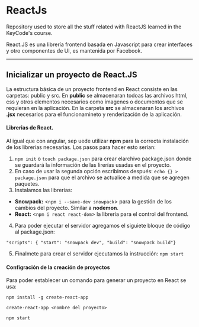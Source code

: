 # ReactJs
Repository used to store all the stuff related with ReactJS learned in the KeyCode's course.

React.JS es una librería frontend basada en Javascript para crear interfaces y otro componentes de UI, es mantenida por Facebook.
___

## Inicializar un proyecto de React.JS
La estructura básica de un proyecto frontend en React consiste en las carpetas: public y src. En __public__ se almacenaran todoas las archivos html, css y otros elementos necesarios como imagenes o documentos que se requieran en la aplicación. En la carpeta __src__ se almacenaran los archivos __.jsx__ necesarios para el funcionamineto y renderización de la aplicación.

#### Librerias de React.
Al igual que con angular, sep uede utilizar __npm__ para la correcta instalación de los librerias necesarias. Los pasos para hacer esto serían:
1. `npm init` o `touch package.json` para crear elarchivo package.json donde se guardará la información de las lirerías usadas en el proyecto.
2. En caso de usar la segunda opción escribimos después: `echo {} > package.json` para que el archivo se actualice a medida que se agregen paquetes.
3. Instalamos las librerias:
* __Snowpack:__ <`npm i --save-dev snowpack`> para la gestión de los cambios del proyecto. Similar a __nodemon__.
* __React:__ <`npm i react react-dom`> la librería para el control del frontend.
4. Para poder ejecutar el servidor agregamos el siguiete bloque de código al package.json:

`"scripts": { "start": "snowpack dev", "build": "snowpack build"}`

5. Finalmete para crear el servidor ejecutamos la instrucción: `npm start`

#### Configración de la creación de proyectos
Para poder establecer un comando para generar un proyecto en React se usa:

`npm install -g create-react-app`

`create-react-app <nombre del proyecto>`

`npm start`

